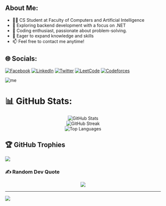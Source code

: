 ## About Me:
- 🧑‍💻 CS Student at Faculty of Computers and Artificial Intelligence
- 🔭 Exploring backend development with a focus on .NET
- 🚀 Coding enthusiast, passionate about problem-solving.
- 🌱 Eager to expand knowledge and skills
- 📫 Feel free to contact me anytime!

## 🌐 Socials:
[![Facebook](https://img.shields.io/badge/Facebook-%231877F2.svg?logo=Facebook&logoColor=white)](https://www.facebook.com/ziad.salah.7106/)
 [![LinkedIn](https://img.shields.io/badge/LinkedIn-%230077B5.svg?logo=linkedin&logoColor=white)](https://www.linkedin.com/in/ziadsalah2003/) [![Twitter](https://img.shields.io/badge/Twitter-%231DA1F2.svg?logo=Twitter&logoColor=white)](https://twitter.com/ziadsalah2)
[![LeetCode](https://img.shields.io/badge/LeetCode-000000?logo=leetcode&logoColor=#FFBF66&style=flat-square)](https://leetcode.com/ziadsalah2003/)
[![Codeforces](https://img.shields.io/badge/Codeforces-000000?logo=codeforces&logoColor=#1F8ACB&style=flat-square)](https://codeforces.com/profile/ziadsalah2003)

![me](https://wakatime.com/share/@508275a6-d589-434a-bd31-ca2aefcb9e81/21500bcb-4695-44c3-840e-3b116e55e5af.svg)


# 📊 GitHub Stats:
<div align="center">
  <img src="https://github-readme-stats.vercel.app/api?username=ZiadSalah2003&theme=onedark&hide_border=false&include_all_commits=true&count_private=true" alt="GitHub Stats">
</div>

<div align="center">
  <img src="https://github-readme-streak-stats.herokuapp.com/?user=ZiadSalah2003&theme=onedark&hide_border=false" alt="GitHub Streak">
</div>

<div align="center">
  <img src="https://github-readme-stats.vercel.app/api/top-langs/?username=ZiadSalah2003&theme=onedark&hide_border=false&include_all_commits=true&count_private=true&layout=compact" alt="Top Languages">
</div>

## 🏆 GitHub Trophies
![](https://github-profile-trophy.vercel.app/?username=ZiadSalah2003&theme=onedark&no-frame=true&no-bg=true&margin-w=4)

### ✍️ Random Dev Quote
<div align="center">
  <img src="https://quotes-github-readme.vercel.app/api?type=horizontal&theme=dark">
</div>

---
[![](https://visitcount.itsvg.in/api?id=ZiadSalah2003&icon=0&color=1)](https://visitcount.itsvg.in)

<!-- Proudly created with GPRM ( https://gprm.itsvg.in ) -->

